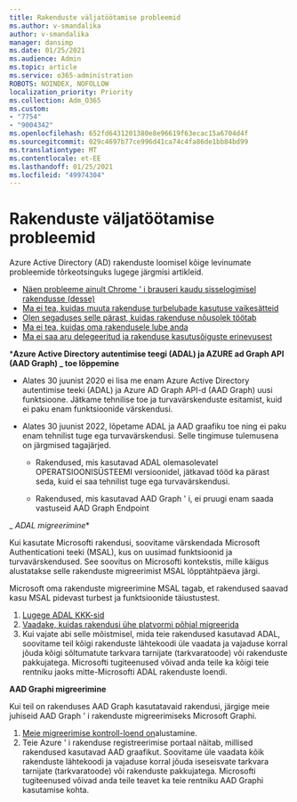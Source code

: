 ```yaml
---
title: Rakenduste väljatöötamise probleemid
ms.author: v-smandalika
author: v-smandalika
manager: dansimp
ms.date: 01/25/2021
ms.audience: Admin
ms.topic: article
ms.service: o365-administration
ROBOTS: NOINDEX, NOFOLLOW
localization_priority: Priority
ms.collection: Adm_O365
ms.custom:
- "7754"
- "9004342"
ms.openlocfilehash: 652fd6431201380e8e96619f63ecac15a6704d4f
ms.sourcegitcommit: 029c4697b77ce996d41ca74c4fa86de1bb84bd99
ms.translationtype: MT
ms.contentlocale: et-EE
ms.lasthandoff: 01/25/2021
ms.locfileid: "49974304"
---
```

# <a name="issues-developing-applications"></a>Rakenduste väljatöötamise probleemid

Azure Active Directory (AD) rakenduste loomisel kõige levinumate probleemide tõrkeotsinguks lugege järgmisi artikleid.

- [Näen probleeme ainult Chrome ' i brauseri kaudu sisselogimisel rakendusse (desse)](https://docs.microsoft.com/office365/troubleshoot/miscellaneous/chrome-behavior-affects-applications) 
- [Ma ei tea, kuidas muuta rakenduse turbelubade kasutuse vaikesätteid](https://docs.microsoft.com/azure/active-directory/develop/registration-config-change-token-lifetime-how-to) 
- [Olen segaduses selle pärast, kuidas rakenduse nõusolek töötab](https://docs.microsoft.com/azure/active-directory/application-dev-consent-framework) 
- [Ma ei tea, kuidas oma rakendusele lube anda](https://docs.microsoft.com/azure/active-directory/manage-apps/configure-user-consent) 
- [Ma ei saa aru delegeeritud ja rakenduse kasutusõiguste erinevusest](https://docs.microsoft.com/azure/active-directory/develop/delegated-and-app-perms)

***Azure Active Directory autentimise teegi (ADAL) ja AZURE ad Graph API (AAD Graph) _ toe lõppemine**

- Alates 30 juunist 2020 ei lisa me enam Azure Active Directory autentimise teeki (ADAL) ja Azure AD Graph API-d (AAD Graph) uusi funktsioone. Jätkame tehnilise toe ja turvavärskenduste esitamist, kuid ei paku enam funktsioonide värskendusi.

- Alates 30 juunist 2022, lõpetame ADAL ja AAD graafiku toe ning ei paku enam tehnilist tuge ega turvavärskendusi. Selle tingimuse tulemusena on järgmised tagajärjed.

    - Rakendused, mis kasutavad ADAL olemasolevatel OPERATSIOONISÜSTEEMI versioonidel, jätkavad tööd ka pärast seda, kuid ei saa tehnilist tuge ega turvavärskendusi.

    - Rakendused, mis kasutavad AAD Graph ' i, ei pruugi enam saada vastuseid AAD Graph Endpoint

_ *ADAL migreerimine**

Kui kasutate Microsofti rakendusi, soovitame värskendada Microsoft Authenticationi teeki (MSAL), kus on uusimad funktsioonid ja turvavärskendused. See soovitus on Microsofti kontekstis, mille käigus alustatakse selle rakenduste migreerimist MSAL lõpptähtpäeva järgi. 

Microsoft oma rakenduste migreerimine MSAL tagab, et rakendused saavad kasu MSAL pidevast turbest ja funktsioonide täiustustest.

1. [Lugege ADAL KKK-sid](https://docs.microsoft.com/azure/active-directory/develop/msal-migration#frequently-asked-questions-faq) 
2. [Vaadake, kuidas rakendusi ühe platvormi põhjal migreerida](https://docs.microsoft.com/azure/active-directory/develop/msal-migration#frequently-asked-questions-faq) 
3. Kui vajate abi selle mõistmisel, mida teie rakendused kasutavad ADAL, soovitame teil kõigi rakenduste lähtekoodi üle vaadata ja vajaduse korral jõuda kõigi sõltumatute tarkvara tarnijate (tarkvaratoode) või rakenduste pakkujatega. Microsofti tugiteenused võivad anda teile ka kõigi teie rentniku jaoks mitte-Microsofti ADAL rakenduste loendi.

**AAD Graphi migreerimine**

Kui teil on rakenduses AAD Graph kasutatavaid rakendusi, järgige meie juhiseid AAD Graph ' i rakenduste migreerimiseks Microsoft Graphi.

1. [Meie migreerimise kontroll-loend on](https://docs.microsoft.com/graph/migrate-azure-ad-graph-planning-checklist)alustamine. 
2. Teie Azure ' i rakenduse registreerimise portaal näitab, millised rakendused kasutavad AAD graafikut. Soovitame üle vaadata kõik rakenduste lähtekoodi ja vajaduse korral jõuda iseseisvate tarkvara tarnijate (tarkvaratoode) või rakenduste pakkujatega. Microsofti tugiteenused võivad anda teile teavet ka teie rentniku AAD Graphi kasutamise kohta.







